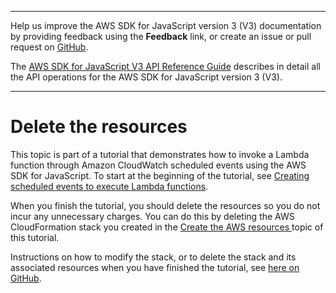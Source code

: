 --------

Help us improve the AWS SDK for JavaScript version 3 \(V3\) documentation by providing feedback using the **Feedback** link, or create an issue or pull request on [GitHub](https://github.com/awsdocs/aws-sdk-for-javascript-v3)\.

 The [AWS SDK for JavaScript V3 API Reference Guide](https://docs.aws.amazon.com/AWSJavaScriptSDK/v3/latest/index.html) describes in detail all the API operations for the AWS SDK for JavaScript version 3 \(V3\)\.

--------

# Delete the resources<a name="scheduled-events-invoking-lambda-destroy"></a>

This topic is part of a tutorial that demonstrates how to invoke a Lambda function through Amazon CloudWatch scheduled events using the AWS SDK for JavaScript\. To start at the beginning of the tutorial, see [Creating scheduled events to execute Lambda functions](scheduled-events-invoking-lambda-example.md)\.

When you finish the tutorial, you should delete the resources so you do not incur any unnecessary charges\. You can do this by deleting the AWS CloudFormation stack you created in the [Create the AWS resources ](scheduled-events-invoking-lambda-provision-resources.md) topic of this tutorial\.

 Instructions on how to modify the stack, or to delete the stack and its associated resources when you have finished the tutorial, see [here on GitHub](https://github.com/awsdocs/aws-doc-sdk-examples/tree/master/resources/cdk#running-a-cdk-app)\.